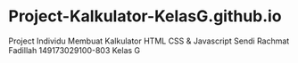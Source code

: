 # Project-Kalkulator-KelasG.github.io
Project Individu Membuat Kalkulator HTML CSS & Javascript
Sendi Rachmat Fadillah 149173029100-803 Kelas G
